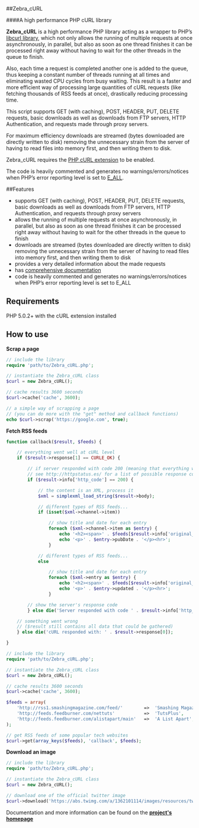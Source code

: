 ##Zebra_cURL

####A high performance PHP cURL library

**Zebra_cURL** is a high performance PHP library acting as a wrapper to PHP’s <a href="http://www.php.net/manual/en/book.curl.php">libcurl library</a>, which not only allows the running of multiple requests at once asynchronously, in parallel, but also as soon as one thread finishes it can be processed right away without having to wait for the other threads in the queue to finish.

Also, each time a request is completed another one is added to the queue, thus keeping a constant number of threads running at all times and eliminating wasted CPU cycles from busy waiting. This result is a faster and more efficient way of processing large quantities of cURL requests (like fetching thousands of RSS feeds at once), drastically reducing processing time.

This script supports GET (with caching), POST, HEADER, PUT, DELETE requests, basic downloads as well as downloads from FTP servers, HTTP Authentication, and requests made through proxy servers.

For maximum efficiency downloads are streamed (bytes downloaded are directly written to disk) removing the unnecessary strain from the server of having to read files into memory first, and then writing them to disk.

Zebra_cURL requires the <a href="http://www.php.net/manual/en/curl.installation.php">PHP cURL extension</a> to be enabled.

The code is heavily commented and generates no warnings/errors/notices when PHP’s error reporting level is set to <a href="http://www.php.net/manual/en/function.error-reporting.php">E_ALL</a>.

##Features

- supports GET (with caching), POST, HEADER, PUT, DELETE requests, basic downloads as well as downloads from FTP servers, HTTP Authentication, and requests through proxy servers
- allows the running of multiple requests at once asynchronously, in parallel, but also as soon as one thread finishes it can be processed right away without having to wait for the other threads in the queue to finish
- downloads are streamed (bytes downloaded are directly written to disk) removing the unnecessary strain from the server of having to read files into memory first, and then writing them to disk
- provides a very detailed information about the made requests
- has <a href="http://stefangabos.ro/wp-content/docs/Zebra_cURL/Zebra_cURL/Zebra_cURL.html">comprehensive documentation</a>
- code is heavily commented and generates no warnings/errors/notices when PHP’s error reporting level is set to E_ALL

## Requirements

PHP 5.0.2+ with the cURL extension installed

## How to use

**Scrap a page**

```php
// include the library
require 'path/to/Zebra_cURL.php';

// instantiate the Zebra_cURL class
$curl = new Zebra_cURL();

// cache results 3600 seconds
$curl->cache('cache', 3600);

// a simple way of scrapping a page
// (you can do more with the "get" method and callback functions)
echo $curl->scrap('https://google.com', true);
```

**Fetch RSS feeds**

```php
function callback($result, $feeds) {

    // everything went well at cURL level
    if ($result->response[1] == CURLE_OK) {

        // if server responded with code 200 (meaning that everything went well)
        // see http://httpstatus.es/ for a list of possible response codes
        if ($result->info['http_code'] == 200) {

            // the content is an XML, process it
            $xml = simplexml_load_string($result->body);

            // different types of RSS feeds...
            if (isset($xml->channel->item))

                // show title and date for each entry
                foreach ($xml->channel->item as $entry) {
                    echo '<h2><span>' . $feeds[$result->info['original_url']] . '</span> <a href="' . $entry->link . '">' . $entry->title . '</a></h2>';
                    echo '<p>' . $entry->pubDate . '</p><hr>';
                }

            // different types of RSS feeds...
            else

                // show title and date for each entry
                foreach ($xml->entry as $entry) {
                    echo '<h2><span>' . $feeds[$result->info['original_url']] . '</span> <a href="' . $entry->link['href'] . '">' . $entry->title . '</a></h2>';
                    echo '<p>' . $entry->updated . '</p><hr>';
                }

        // show the server's response code
        } else die('Server responded with code ' . $result->info['http_code']);

    // something went wrong
    // ($result still contains all data that could be gathered)
    } else die('cURL responded with: ' . $result->response[0]);

}

// include the library
require 'path/to/Zebra_cURL.php';

// instantiate the Zebra_cURL class
$curl = new Zebra_cURL();

// cache results 3600 seconds
$curl->cache('cache', 3600);

$feeds = array(
    'http://rss1.smashingmagazine.com/feed/'        =>  'Smashing Magazine',
    'http://feeds.feedburner.com/nettuts'           =>  'TutsPlus',
    'http://feeds.feedburner.com/alistapart/main'   =>  'A List Apart',
);

// get RSS feeds of some popular tech websites
$curl->get(array_keys($feeds), 'callback', $feeds);
```

**Download an image**

```php
// include the library
require 'path/to/Zebra_cURL.php';

// instantiate the Zebra_cURL class
$curl = new Zebra_cURL();

// download one of the official twitter image
$curl->download('https://abs.twimg.com/a/1362101114/images/resources/twitter-bird-callout.png', 'cache');
```

Documentation and more information can be found on the **[project's homepage](http://stefangabos.ro/php-libraries/zebra-curl/)**